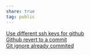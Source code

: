 ```yaml
---  
share: true  
tag: public  
---  
```

[Use different ssh keys for github](./Use-different-ssh-keys-for-github.md)  
[Github revert to a commit](./Github-revert-to-a-commit.md)  
[Git ignore already commited](./Git-ignore-already-commited.md)